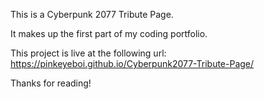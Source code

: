 This is a Cyberpunk 2077 Tribute Page.

It makes up the first part of my coding portfolio.

This project is live at the following url: https://pinkeyeboi.github.io/Cyberpunk2077-Tribute-Page/

Thanks for reading!
